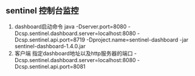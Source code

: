 ## sentinel 控制台监控
1. dashboard启动命令
java -Dserver.port=8080 
-Dcsp.sentinel.dashboard.server=localhost:8080 
-Dcsp.sentinel.api.port=8719
-Dproject.name=sentinel-dashboard 
-jar sentinel-dashboard-1.4.0.jar
2. 客户端
指定dashboard地址以及http服务器的端口
-Dcsp.sentinel.dashboard.server=localhost:8080 
-Dcsp.sentinel.api.port=8081

